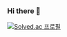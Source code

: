 ### Hi there 👋

[![Solved.ac 프로필](http://mazassumnida.wtf/api/v2/generate_badge?boj=qndjd)](https://solved.ac/qndjd/)

<!--
**rohmantique/rohmantique** is a ✨ _special_ ✨ repository because its `README.md` (this file) appears on your GitHub profile.

Here are some ideas to get you started:

- 🔭 I’m currently working on ...
- 🌱 I’m currently learning ...
- 👯 I’m looking to collaborate on ...
- 🤔 I’m looking for help with ...
- 💬 Ask me about ...
- 📫 How to reach me: ...
- 😄 Pronouns: ...
- ⚡ Fun fact: ...
-->
